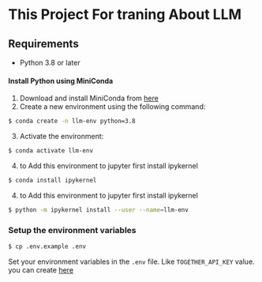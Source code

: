 # This Project For traning About LLM


## Requirements

- Python 3.8 or later

#### Install Python using MiniConda

1) Download and install MiniConda from [here](https://docs.anaconda.com/free/miniconda/#quick-command-line-install)
2) Create a new environment using the following command:
```bash
$ conda create -n llm-env python=3.8
```
3) Activate the environment:
```bash
$ conda activate llm-env
```
4) to Add this environment to jupyter first install ipykernel 

```bash
$ conda install ipykernel 
```
4) to Add this environment to jupyter first install ipykernel 

```bash
$ python -m ipykernel install --user --name=llm-env
```

### Setup the environment variables

```bash
$ cp .env.example .env
```


Set your environment variables in the `.env` file. Like `TOGETHER_API_KEY` value.
you can create [here](https://docs.together.ai/docs/introduction)



